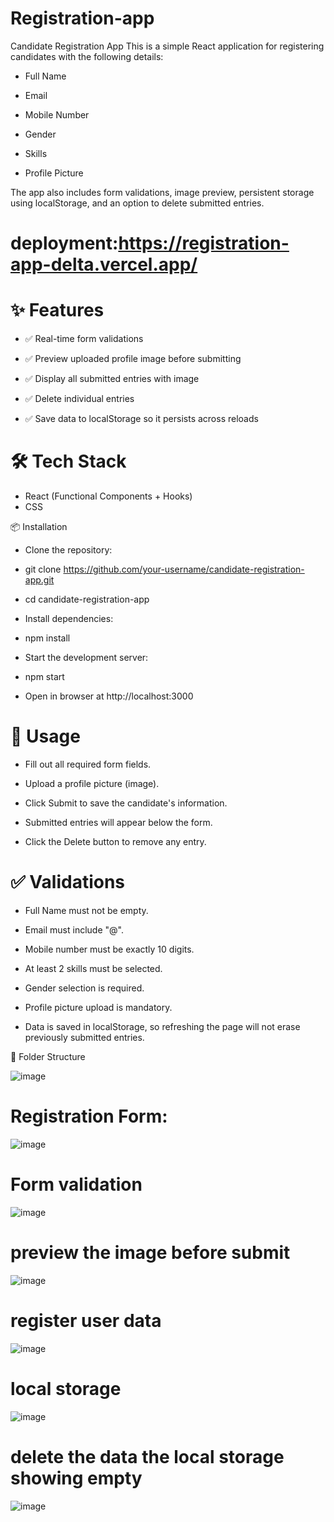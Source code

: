 # Registration-app
Candidate Registration App
This is a simple React application for registering candidates with the following details:

- Full Name

- Email

- Mobile Number

- Gender

- Skills

- Profile Picture

The app also includes form validations, image preview, persistent storage using localStorage, and an option to delete submitted entries.
# deployment:https://registration-app-delta.vercel.app/

# ✨  Features
- ✅ Real-time form validations

- ✅ Preview uploaded profile image before submitting

- ✅ Display all submitted entries with image

- ✅ Delete individual entries

- ✅ Save data to localStorage so it persists across reloads

# 🛠️ Tech Stack
- React (Functional Components + Hooks)
- CSS

📦 Installation
- Clone the repository:


- git clone https://github.com/your-username/candidate-registration-app.git
- cd candidate-registration-app
- Install dependencies:
- npm install
- Start the development server:
- npm start
- Open in browser at http://localhost:3000

# 📄 Usage
- Fill out all required form fields.

- Upload a profile picture (image).

- Click Submit to save the candidate's information.

- Submitted entries will appear below the form.

- Click the Delete button to remove any entry.

# ✅ Validations
- Full Name must not be empty.

- Email must include "@".

- Mobile number must be exactly 10 digits.

- At least 2 skills must be selected.

- Gender selection is required.

- Profile picture upload is mandatory.
- Data is saved in localStorage, so refreshing the page will not erase previously submitted entries.

📁 Folder Structure

![image](https://github.com/user-attachments/assets/c82f048b-6298-4f38-b4c9-235512073dff)


# Registration Form:
![image](https://github.com/user-attachments/assets/34678d59-1171-4a58-a822-bac74ca30fc4)
# Form validation
![image](https://github.com/user-attachments/assets/d644bac4-8477-4442-bd2e-f6ea0bf3ef6a)
# preview the image before submit
![image](https://github.com/user-attachments/assets/0c3aa2ef-be56-4c2d-8e26-9ad2441de321)

# register user data
![image](https://github.com/user-attachments/assets/764af5cd-41ba-4a39-827f-6554c03d5529)
# local storage
![image](https://github.com/user-attachments/assets/101281e1-5761-4554-951a-96533e8cf11d)
# delete the data the local storage showing empty
![image](https://github.com/user-attachments/assets/8deafc95-7602-4a5e-a71b-83795e132677)





